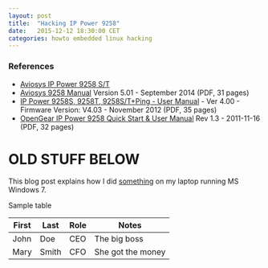 ```yaml
---
layout: post
title:  "Hacking IP Power 9258"
date:   2015-12-12 18:30:00 CET
categories: howto embedded linux hacking
---
```


### References

* [Aviosys IP Power 9258 S/T](http://www.aviosys.com/9258st.html)
* [Aviosys 9258 Manual](http://www.aviosys.com/downloads/manuals/power/9258S-T-SP-TP%20manual%20-V5.01.pdf) Version 5.01 - September 2014 (PDF, 31 pages)
* [IP Power 9258S, 9258T, 9258S/T+Ping - User Manual](http://www.openxtra.co.uk/sites/openxtra.co.uk/files/download/9258st_en.pdf) - Ver 4.00 - Firmware Version: V4.03 - November 2012 (PDF, 35 pages)
* [OpenGear IP Power 9258 Quick Start & User Manual](ftp://ftp.opengear.com/manual/x-manuals/IP%20POWER%20User%20Manual.pdf) Rev 1.3 - 2011-11-16 (PDF, 32 pages)


# OLD STUFF BELOW

This blog post explains how I did [something](http://www.something.com/) on my laptop running MS Windows 7.

Sample table

<!-- TIP: <http://www.tablesgenerator.com/markdown_tables> -->

| First | Last  | Role | Notes             |
|-------|-------|------|-------------------|
| John  | Doe   | CEO  | The big boss      |
| Mary  | Smith | CFO  | She got the money |

<!-- EOF -->
